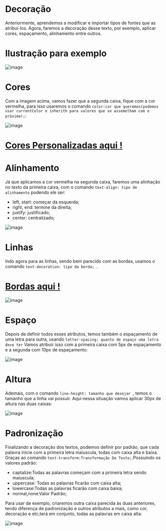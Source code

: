 # Decoração
Anteriormente, aprendemos a modificar e importar tipos de fontes que as atribuí-los. Agora, faremos a decoração desse texto, por exemplo, aplicar cores, espaçamento, alinhamento entre outros.
# Ilustração para exemplo
![image](https://github.com/user-attachments/assets/aacd852a-5f86-473e-9f85-5d1f604478d9)
# Cores
Com a imagem acima, vamos fazer que a segunda caixa, fique com a cor vermelha, para isso usaremos o comando ``color:cor que queremos(podemos usar currentColor e inherith para valores que se assemelham com o próximo);``:

![image](https://github.com/user-attachments/assets/f24a2f7b-8747-4661-ad34-2e5621ad0443)

# [Cores Personalizadas aqui !](https://github.com/Karlos-Eduardo-Mrqs/Construcao-Html-Css-Javascript/blob/main/Estilizacao-Css/Modulo%202%20-%20(Aparencia)/Paleta_De_Cores-N%C3%BAmero_04/Paleta.md)

# Alinhamento
Já que aplicamos a cor vermelha na segunda caixa, faremos uma alinhação no texto da primeira caixa, com o comando ``text-align: tipo de alinhamento`` podendo ele ser:

- left, start: começar da esquerda;
- right, end: termine da direita;
- justify: justificado;
- center: centralizado;

![image](https://github.com/user-attachments/assets/2e254d92-63f8-4c17-8beb-92f4f5f53af2)

# Linhas
Indo agora para as linhas, sendo bem parecido com as bordas, usamos o comando ``text-decoration: tipo da borda; ``. 

# [Bordas aqui !](https://github.com/Karlos-Eduardo-Mrqs/Construcao-Html-Css-Javascript/blob/main/Estilizacao-Css/Modulo%202%20-%20(Aparencia)/Bordas-N%C3%BAmero_06/Borda.md) 

![image](https://github.com/user-attachments/assets/1296490c-960f-4af8-ad3b-d92c78058732)
# Espaço
Depois de definir todos esses atributos, temos também o espaçamento de uma letra para outra, usando ``letter-spacing: quanto de espaço uma letra deve ter`` Vamos atribuir isso com a primeira caixa com 5px de espaçamento e a segunda com 10px de espaçamento:

![image](https://github.com/user-attachments/assets/84547097-c529-4b0c-a405-8891423f1693)
# Altura 
Ademais, com o comando ``line-height: tamanho que desejar ``, temos o tamanho que a linha vai possuir. Aqui nessa situação vamos aplicar 30px de altura nas duas caixas:

![image](https://github.com/user-attachments/assets/0c23a7b7-a3ca-43d0-989b-2cecda46c687)
# Padronização 
Finalizando a decoração dos textos, podemos definir por padrão, que cada palavra inicie com a primeira letra maiuscula, todas com caixa alta e baixa. Graças ao comando ``text-transform:Transformação Do Texto;``.Possuindo os valores padrão:

- captalize:Todas as palavras começam com a primeira letra sendo maiuscula;
- uppercase: Todas as palavras ficarão com caixa alta;
- lowercase:Todas as palavras ficarão com caixa baixa;
- normal,none:Valor Padrão;

Para usar de exemplo, criaremos outra caixa parecida às duas anteriores, tendo diferença de padronização e outros atributos a mais, como cor, decoração e etc;terá em conjunto, todas as palavras em caixa alta:

![image](https://github.com/user-attachments/assets/c6db7fff-d7b0-4105-bf0a-987eddf93cf8)